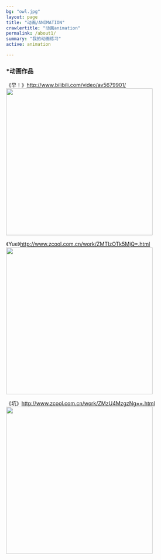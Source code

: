 ```yaml
---
bg: "owl.jpg"
layout: page
title: "动画/ANIMATION"
crawlertitle: "动画animation"
permalink: /about1/
summary: "我的动画练习"
active: animation

---
```



### *动画作品

《早！》http://www.bilibili.com/video/av5679901/
<img src="{{baseurl}}/media/images/illustration/早.jpg" width="400"> 


《Yue》http://www.zcool.com.cn/work/ZMTIzOTk5MjQ=.html
<img src="{{baseurl}}/media/images/illustration/yue.jpg" width="400"> 


《坑》http://www.zcool.com.cn/work/ZMzU4MzgzNg==.html
<img src="{{baseurl}}/media/images/illustration/坑.jpg" width="400"> 




